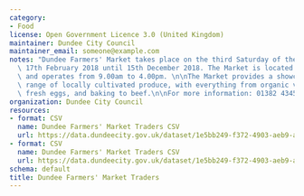 ```yaml
---
category:
- Food
license: Open Government Licence 3.0 (United Kingdom)
maintainer: Dundee City Council
maintainer_email: someone@example.com
notes: "Dundee Farmers' Market takes place on the third Saturday of the month starting\
  \ 17th February 2018 until 15th December 2018. The Market is located in City Square\
  \ and operates from 9.00am to 4.00pm. \n\nThe Market provides a showcase for a wide\
  \ range of locally cultivated produce, with everything from organic vegetables to\
  \ fresh eggs, and baking to beef.\n\nFor more information: 01382 434548"
organization: Dundee City Council
resources:
- format: CSV
  name: Dundee Farmers' Market Traders CSV
  url: https://data.dundeecity.gov.uk/dataset/1e5bb249-f372-4903-aeb9-a7e1fbaae8aa/resource/7a8fed82-f4ea-4b19-9ae1-c593a39140a9/download/list-of-traders.csv
- format: CSV
  name: Dundee Farmers' Market Traders CSV
  url: https://data.dundeecity.gov.uk/dataset/1e5bb249-f372-4903-aeb9-a7e1fbaae8aa/resource/a9d743d3-bf76-4081-9c29-e88a9e1c3f01/download/list-of-markets-2018.csv
schema: default
title: Dundee Farmers' Market Traders
---
```

